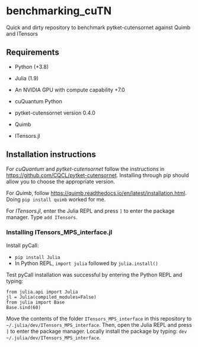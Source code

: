 
# benchmarking_cuTN
Quick and dirty repository to benchmark pytket-cutensornet against Quimb and ITensors

## Requirements

- Python (+3.8)
- Julia (1.9)

- An NVIDIA GPU with compute capability +7.0
- cuQuantum Python

- pytket-cutensornet version 0.4.0
- Quimb
- ITensors.jl

## Installation instructions

For *cuQuantum* and *pytket-cutensornet* follow the instructions in https://github.com/CQCL/pytket-cutensornet. Installing through pip should allow you to choose the appropriate version.

For *Quimb*, follow https://quimb.readthedocs.io/en/latest/installation.html. Doing `pip install quimb` worked for me.

For *ITensors.jl*, enter the Julia REPL and press `]` to enter the package manager. Type `add ITensors`.

### Installing ITensors_MPS_interface.jl

Install pyCall:
- `pip install Julia`
- In Python REPL, `import julia` followed by `julia.install()`

Test pyCall installation was successful by entering the Python REPL and typing:
 ```
from julia.api import Julia
jl = Julia(compiled_modules=False)
from julia import Base
Base.sind(60)
 ```

Move the contents of the folder `ITensors_MPS_interface` in this repository to `~/.julia/dev/ITensors_MPS_interface`. Then, open the Julia REPL and press `]` to enter the package manager. Locally install the package by typing:
 `dev ~/.julia/dev/ITensors_MPS_interface`.
